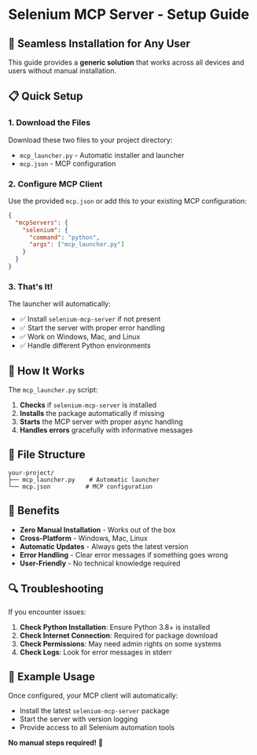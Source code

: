 # Selenium MCP Server - Setup Guide

## 🚀 **Seamless Installation for Any User**

This guide provides a **generic solution** that works across all devices and users without manual installation.

## 📋 **Quick Setup**

### 1. **Download the Files**
Download these two files to your project directory:
- `mcp_launcher.py` - Automatic installer and launcher
- `mcp.json` - MCP configuration

### 2. **Configure MCP Client**
Use the provided `mcp.json` or add this to your existing MCP configuration:

```json
{
  "mcpServers": {
    "selenium": {
      "command": "python",
      "args": ["mcp_launcher.py"]
    }
  }
}
```

### 3. **That's It!**
The launcher will automatically:
- ✅ Install `selenium-mcp-server` if not present
- ✅ Start the server with proper error handling
- ✅ Work on Windows, Mac, and Linux
- ✅ Handle different Python environments

## 🔧 **How It Works**

The `mcp_launcher.py` script:
1. **Checks** if `selenium-mcp-server` is installed
2. **Installs** the package automatically if missing
3. **Starts** the MCP server with proper async handling
4. **Handles errors** gracefully with informative messages

## 📁 **File Structure**
```
your-project/
├── mcp_launcher.py    # Automatic launcher
└── mcp.json          # MCP configuration
```

## 🌟 **Benefits**

- **Zero Manual Installation** - Works out of the box
- **Cross-Platform** - Windows, Mac, Linux
- **Automatic Updates** - Always gets the latest version
- **Error Handling** - Clear error messages if something goes wrong
- **User-Friendly** - No technical knowledge required

## 🔍 **Troubleshooting**

If you encounter issues:

1. **Check Python Installation**: Ensure Python 3.8+ is installed
2. **Check Internet Connection**: Required for package download
3. **Check Permissions**: May need admin rights on some systems
4. **Check Logs**: Look for error messages in stderr

## 📝 **Example Usage**

Once configured, your MCP client will automatically:
- Install the latest `selenium-mcp-server` package
- Start the server with version logging
- Provide access to all Selenium automation tools

**No manual steps required!** 🎉 